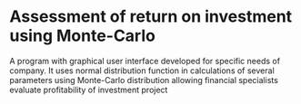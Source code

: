 # Assessment of return on investment using Monte-Carlo
A program with graphical user interface developed for specific needs of company. It uses normal distribution function in calculations of several parameters using
Monte-Carlo distribution allowing financial specialists evaluate profitability of investment project
